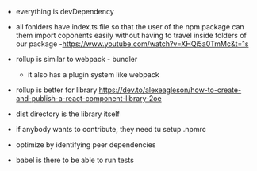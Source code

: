 - everything is devDependency
- all fonlders have index.ts file so that the user of the npm package can them import coponents easily without having to travel inside folders of our package -https://www.youtube.com/watch?v=XHQi5a0TmMc&t=1s
- rollup is similar to webpack - bundler
  - it also has a plugin system like webpack
- rollup is better for library
  https://dev.to/alexeagleson/how-to-create-and-publish-a-react-component-library-2oe

- dist directory is the library itself
- if anybody wants to contribute, they need tu setup .npmrc
- optimize by identifying peer dependencies
- babel is there to be able to run tests
